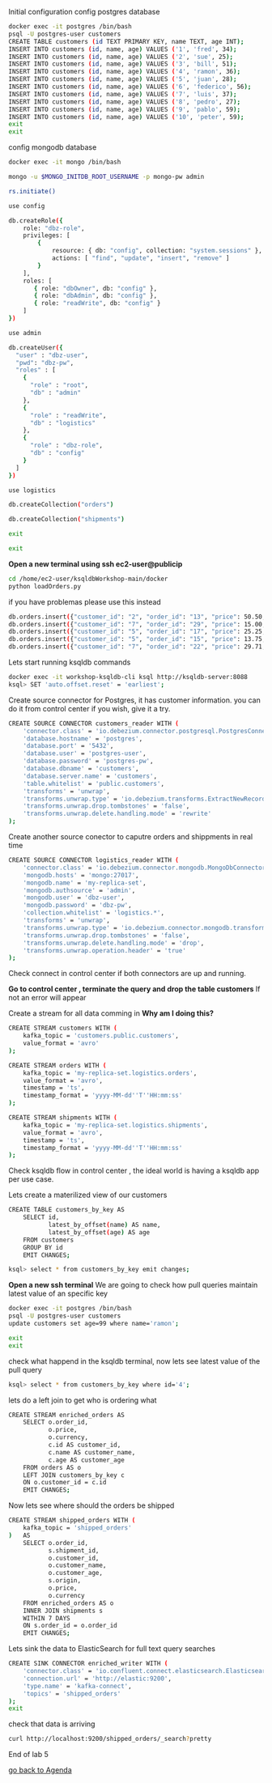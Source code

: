 Initial configuration
config postgres database
```bash
docker exec -it postgres /bin/bash
psql -U postgres-user customers
CREATE TABLE customers (id TEXT PRIMARY KEY, name TEXT, age INT);
INSERT INTO customers (id, name, age) VALUES ('1', 'fred', 34); 
INSERT INTO customers (id, name, age) VALUES ('2', 'sue', 25); 
INSERT INTO customers (id, name, age) VALUES ('3', 'bill', 51); 
INSERT INTO customers (id, name, age) VALUES ('4', 'ramon', 36); 
INSERT INTO customers (id, name, age) VALUES ('5', 'juan', 28); 
INSERT INTO customers (id, name, age) VALUES ('6', 'federico', 56); 
INSERT INTO customers (id, name, age) VALUES ('7', 'luis', 37);
INSERT INTO customers (id, name, age) VALUES ('8', 'pedro', 27);
INSERT INTO customers (id, name, age) VALUES ('9', 'pablo', 59);
INSERT INTO customers (id, name, age) VALUES ('10', 'peter', 59);
exit
exit
```
config mongodb database
```bash
docker exec -it mongo /bin/bash

mongo -u $MONGO_INITDB_ROOT_USERNAME -p mongo-pw admin

rs.initiate()

use config

db.createRole({
    role: "dbz-role",
    privileges: [
        {
            resource: { db: "config", collection: "system.sessions" },
            actions: [ "find", "update", "insert", "remove" ]
        }
    ],
    roles: [
       { role: "dbOwner", db: "config" },
       { role: "dbAdmin", db: "config" },
       { role: "readWrite", db: "config" }
    ]
})

use admin

db.createUser({
  "user" : "dbz-user",
  "pwd": "dbz-pw",
  "roles" : [
    {
      "role" : "root",
      "db" : "admin"
    },
    {
      "role" : "readWrite",
      "db" : "logistics"
    },
    {
      "role" : "dbz-role",
      "db" : "config"
    }
  ]
})

use logistics

db.createCollection("orders")

db.createCollection("shipments")

exit

exit
```

**Open a new terminal using ssh ec2-user@publicip**

```bash
cd /home/ec2-user/ksqldbWorkshop-main/docker
python loadOrders.py
 ```
 if you have problemas please use this instead
```bash
db.orders.insert({"customer_id": "2", "order_id": "13", "price": 50.50, "currency": "usd", "ts": "2020-04-03T11:20:00"})
db.orders.insert({"customer_id": "7", "order_id": "29", "price": 15.00, "currency": "aud", "ts": "2020-04-02T12:36:00"})
db.orders.insert({"customer_id": "5", "order_id": "17", "price": 25.25, "currency": "eur", "ts": "2020-04-02T17:22:00"})
db.orders.insert({"customer_id": "5", "order_id": "15", "price": 13.75, "currency": "usd", "ts": "2020-04-03T02:55:00"})
db.orders.insert({"customer_id": "7", "order_id": "22", "price": 29.71, "currency": "aud", "ts": "2020-04-04T00:12:00"})
```
Lets start running ksqldb commands
```bash 
docker exec -it workshop-ksqldb-cli ksql http://ksqldb-server:8088
ksql> SET 'auto.offset.reset' = 'earliest';
```
Create source connector for Postgres, it has customer information. you can do it from control center if you wish, give it a try.
```bash
CREATE SOURCE CONNECTOR customers_reader WITH ( 
    'connector.class' = 'io.debezium.connector.postgresql.PostgresConnector', 
    'database.hostname' = 'postgres', 
    'database.port' = '5432', 
    'database.user' = 'postgres-user', 
    'database.password' = 'postgres-pw', 
    'database.dbname' = 'customers', 
    'database.server.name' = 'customers', 
    'table.whitelist' = 'public.customers', 
    'transforms' = 'unwrap', 
    'transforms.unwrap.type' = 'io.debezium.transforms.ExtractNewRecordState', 
    'transforms.unwrap.drop.tombstones' = 'false', 
    'transforms.unwrap.delete.handling.mode' = 'rewrite' 
); 
```
Create another source conector to caputre orders and shippments in real time
```bash
CREATE SOURCE CONNECTOR logistics_reader WITH ( 
    'connector.class' = 'io.debezium.connector.mongodb.MongoDbConnector', 
    'mongodb.hosts' = 'mongo:27017', 
    'mongodb.name' = 'my-replica-set', 
    'mongodb.authsource' = 'admin', 
    'mongodb.user' = 'dbz-user', 
    'mongodb.password' = 'dbz-pw', 
    'collection.whitelist' = 'logistics.*', 
    'transforms' = 'unwrap', 
    'transforms.unwrap.type' = 'io.debezium.connector.mongodb.transforms.ExtractNewDocumentState', 
    'transforms.unwrap.drop.tombstones' = 'false', 
    'transforms.unwrap.delete.handling.mode' = 'drop', 
    'transforms.unwrap.operation.header' = 'true' 
);
```
Check connect in control center if both connectors are up and running. 

**Go to control center , terminate the query and drop the table customers** If not an error will appear

Create a stream for all data comming in **Why am I doing this?**
```bash
CREATE STREAM customers WITH ( 
    kafka_topic = 'customers.public.customers', 
    value_format = 'avro' 
); 
```
```bash
CREATE STREAM orders WITH ( 
    kafka_topic = 'my-replica-set.logistics.orders', 
    value_format = 'avro', 
    timestamp = 'ts', 
    timestamp_format = 'yyyy-MM-dd''T''HH:mm:ss' 
); 
```
```bash
CREATE STREAM shipments WITH ( 
    kafka_topic = 'my-replica-set.logistics.shipments', 
    value_format = 'avro', 
    timestamp = 'ts', 
    timestamp_format = 'yyyy-MM-dd''T''HH:mm:ss' 
); 
```
Check ksqldb flow in control center , the ideal world is having a ksqldb app per use case. 

Lets create a materilized view of our customers 
```bash
CREATE TABLE customers_by_key AS 
    SELECT id, 
           latest_by_offset(name) AS name, 
           latest_by_offset(age) AS age 
    FROM customers 
    GROUP BY id 
    EMIT CHANGES;
```
```bash
ksql> select * from customers_by_key emit changes;
```
**Open a new ssh terminal** We are going to check how pull queries maintain latest value of an specific key

```bash
docker exec -it postgres /bin/bash
psql -U postgres-user customers
update customers set age=99 where name='ramon';

exit
exit
```
check what happend in the ksqldb terminal, now lets see latest value of the pull query
```bash
ksql> select * from customers_by_key where id='4';
```
lets do a left join to get who is ordering what
```bash
CREATE STREAM enriched_orders AS 
    SELECT o.order_id, 
           o.price, 
           o.currency, 
           c.id AS customer_id, 
           c.name AS customer_name, 
           c.age AS customer_age 
    FROM orders AS o 
    LEFT JOIN customers_by_key c 
    ON o.customer_id = c.id 
    EMIT CHANGES; 
```
Now lets see where should the orders be shipped
```bash
CREATE STREAM shipped_orders WITH ( 
    kafka_topic = 'shipped_orders' 
)   AS 
    SELECT o.order_id, 
           s.shipment_id, 
           o.customer_id, 
           o.customer_name, 
           o.customer_age, 
           s.origin, 
           o.price, 
           o.currency 
    FROM enriched_orders AS o 
    INNER JOIN shipments s 
    WITHIN 7 DAYS 
    ON s.order_id = o.order_id 
    EMIT CHANGES;
```
Lets sink the data to ElasticSearch for full text query searches
```bash
CREATE SINK CONNECTOR enriched_writer WITH (
    'connector.class' = 'io.confluent.connect.elasticsearch.ElasticsearchSinkConnector',
    'connection.url' = 'http://elastic:9200',
    'type.name' = 'kafka-connect',
    'topics' = 'shipped_orders'
);
exit
```
check that data is arriving
```bash
curl http://localhost:9200/shipped_orders/_search?pretty
```
End of lab 5

[go back to Agenda](https://github.com/jr-marquez/ksqldbWorkshop/blob/main/README.md#hands-on-agenda-and-labs)
